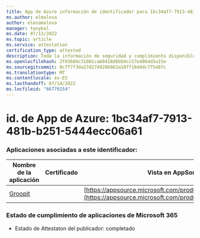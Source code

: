 ```yaml
---
title: App de Azure información de identificador para 1bc34af7-7913-481b-b251-5444ecc06a61
ms.author: elmalova
author: elenamalova
manager: tonybal
ms.date: 07/13/2022
ms.topic: article
ms.service: attestation
certification_type: attested
description: Toda la información de seguridad y cumplimiento disponible para 1bc34af7-7913-481b-b251-5444ecc06a61.
ms.openlocfilehash: 2f03609c31001cab0418d0bb9cc57e4864d5a15e
ms.sourcegitcommit: 0c7f7f3da27d274928b863a18ff16d4dc775487c
ms.translationtype: MT
ms.contentlocale: es-ES
ms.lasthandoff: 07/14/2022
ms.locfileid: "66779254"
---
```

# <a name="azure-app-id-1bc34af7-7913-481b-b251-5444ecc06a61"></a>id. de App de Azure: 1bc34af7-7913-481b-b251-5444ecc06a61


### <a name="apps-associated-with-this-id"></a>Aplicaciones asociadas a este identificador:
| **Nombre de la aplicación** | **Certificado** | **Vista en AppSource** |
|--------------|---------------|-----------------------|
| [Groopit](../forward/WA200003818.md) |  | [https://appsource.microsoft.com/product/office/WA200003818](https://appsource.microsoft.com/product/office/WA200003818) |

### <a name="microsoft-365-app-compliance-status"></a>Estado de cumplimiento de aplicaciones de Microsoft 365
- Estado de Attestaton del publicador: completado

